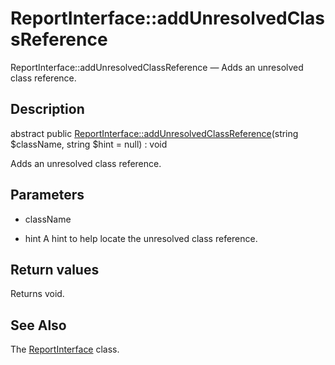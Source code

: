 ReportInterface::addUnresolvedClassReference
================

ReportInterface::addUnresolvedClassReference — Adds an unresolved class reference.

Description
---------------


abstract public [ReportInterface::addUnresolvedClassReference](https://github.com/lingtalfi/DocTools/blob/master/doc/api/DocTools/Report/ReportInterface/addUnresolvedClassReference.md)(string $className, string $hint = null) : void




Adds an unresolved class reference.




Parameters
--------------


- className
    

- hint
    A hint to help locate the unresolved class reference.


Return values
----------------

Returns void.









See Also
-----------

The [ReportInterface](https://github.com/lingtalfi/DocTools/blob/master/doc/api/DocTools/Report/ReportInterface.md) class.
